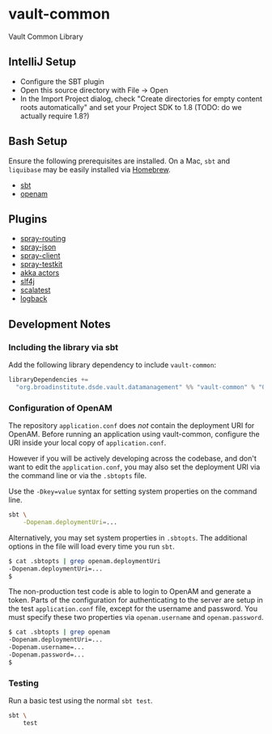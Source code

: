 # vault-common
Vault Common Library

## IntelliJ Setup
* Configure the SBT plugin
* Open this source directory with File -> Open
* In the Import Project dialog, check "Create directories for empty content roots automatically" and set your Project SDK to 1.8 (TODO: do we actually require 1.8?)

## Bash Setup
Ensure the following prerequisites are installed. On a Mac, `sbt` and `liquibase` may be easily installed via [Homebrew](http://brew.sh).
* [sbt](http://scala-sbt.org)
* [openam](https://forgerock.org/openam)

## Plugins
* [spray-routing](http://spray.io/documentation/1.2.2/spray-routing/)
* [spray-json](https://github.com/spray/spray-json)
* [spray-client](http://spray.io/documentation/1.2.2/spray-routing/)
* [spray-testkit](http://spray.io/documentation/1.2.2/spray-routing/)
* [akka actors](http://akka.io/)
* [slf4j](http://www.slf4j.org/)
* [scalatest](http://scalatest.org)
* [logback](http://logback.qos.ch/)

## Development Notes

### Including the library via sbt

Add the following library dependency to include `vault-common`:

```scala
libraryDependencies +=
  "org.broadinstitute.dsde.vault.datamanagement" %% "vault-common" % "0.1-SNAPSHOT"
```

### Configuration of OpenAM

The repository `application.conf` does _not_ contain the deployment URI for OpenAM. Before running an application using vault-common, configure the URI inside your local copy of `application.conf`.

However if you will be actively developing across the codebase, and don't want to edit the `application.conf`, you may also set the deployment URI via the command line or via the `.sbtopts` file.

Use the `-Dkey=value` syntax for setting system properties on the command line.

```bash
sbt \
    -Dopenam.deploymentUri=...
```

Alternatively, you may set system properties in `.sbtopts`. The additional options in the file will load every time you run `sbt`.

```bash
$ cat .sbtopts | grep openam.deploymentUri
-Dopenam.deploymentUri=...
$
```

The non-production test code is able to login to OpenAM and generate a token. Parts of the configuration for authenticating to the server are setup in the test `application.conf` file, except for the username and password. You must specify these two properties via `openam.username` and `openam.password`.

```bash
$ cat .sbtopts | grep openam
-Dopenam.deploymentUri=...
-Dopenam.username=...
-Dopenam.password=...
$
```

### Testing

Run a basic test using the normal `sbt test`.

```bash
sbt \
    test
```
